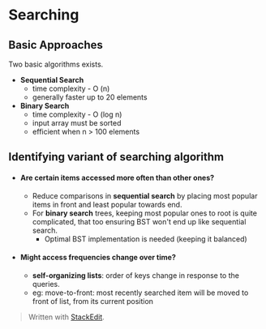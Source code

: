 # Searching

## Basic Approaches
Two basic algorithms exists.
 - **Sequential Search**
	 - time complexity - O (n)
	 - generally faster up to 20 elements
 - **Binary Search**
	 - time complexity - O (log n)
	 - input array must be sorted
	 - efficient when n > 100 elements

## Identifying variant of searching algorithm

 - #### Are certain items accessed more often than other ones?
	 - Reduce comparisons in **sequential search** by placing most popular items in front and least popular towards end.
	 - For **binary search** trees, keeping most popular ones to root is quite complicated, that too ensuring BST won't end up like sequential search.
		 - Optimal BST implementation is needed (keeping it balanced)
 - #### Might access frequencies change over time?
	- **self-organizing lists**: order of keys change in response to the queries.
	- eg: move-to-front: most recently searched item will be moved to front of list, from its current position
> Written with [StackEdit](https://stackedit.io/).
<!--stackedit_data:
eyJoaXN0b3J5IjpbOTkyMzE3NTMzXX0=
-->